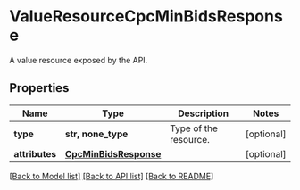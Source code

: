 # ValueResourceCpcMinBidsResponse

A value resource exposed by the API.

## Properties
Name | Type | Description | Notes
------------ | ------------- | ------------- | -------------
**type** | **str, none_type** | Type of the resource. | [optional] 
**attributes** | [**CpcMinBidsResponse**](CpcMinBidsResponse.md) |  | [optional] 

[[Back to Model list]](../README.md#documentation-for-models) [[Back to API list]](../README.md#documentation-for-api-endpoints) [[Back to README]](../README.md)



